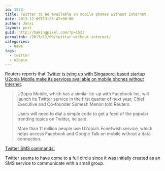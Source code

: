 ```yaml
---
id: 1523
title: Twitter to be available on mobile phones without Internet
date: 2013-12-09T13:25:47+00:00
author: Jenxi
layout: post
guid: http://bakingpixel.com/?p=1523
permalink: /2013/12/09/twitter-without-internet/
categories:
  - News
tags:
  - twitter
  - u2opia
---
```

Reuters reports that [Twitter is tying up with Singapore-based startup U2opia Mobile make its services available on mobile phones without Internet](http://www.reuters.com/article/2013/12/05/us-twitter-partnership-u2opia-idUSBRE9B413M20131205).

> U2opia Mobile, which has a similar tie-up with Facebook Inc, will launch its Twitter service in the first quarter of next year, Chief Executive and Co-founder Sumesh Menon told Reuters.
> 
> Users will need to dial a simple code to get a feed of the popular trending topics on Twitter, he said.
> 
> More than 11 million people use U2opia&#8217;s Fonetwish service, which helps access Facebook and Google Talk on mobile without a data connection. 

[Twitter SMS commands.](https://support.twitter.com/articles/14020-twitter-sms-commands)

Twitter seems to have come to a full circle since it was initially created as an SMS service to communicate with a small group.